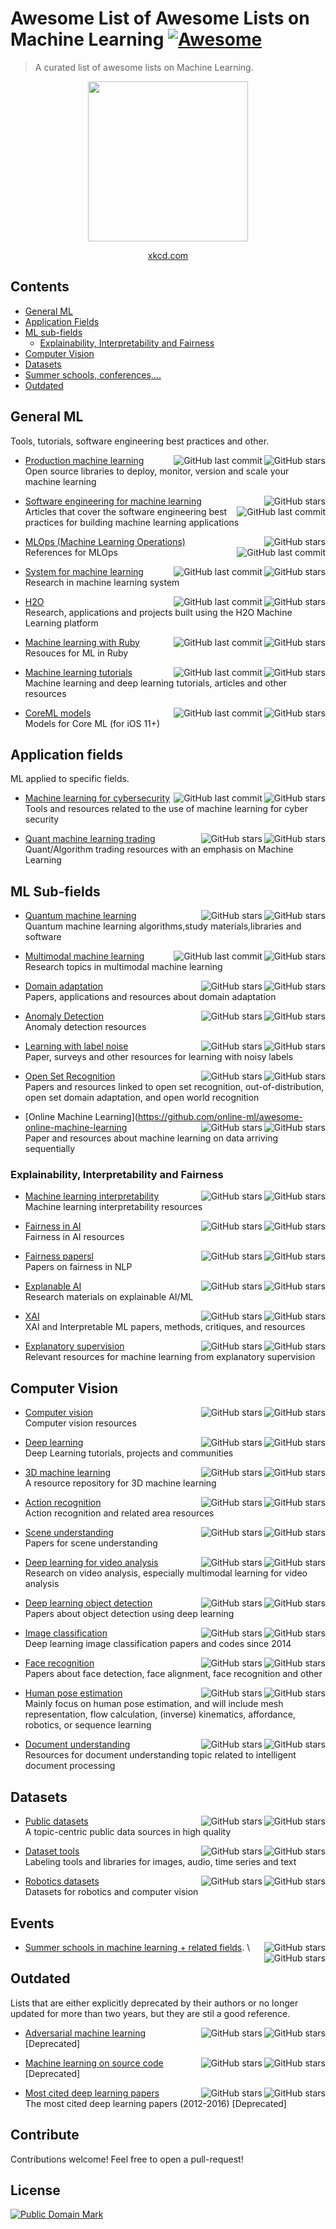 # Awesome List of Awesome Lists on Machine Learning [![Awesome](https://awesome.re/badge.svg)](https://awesome.re)

> A curated list of awesome lists on Machine Learning.

<div align="center">
<img src="https://imgs.xkcd.com/comics/machine_learning.png" width="256"/>

[xkcd.com](https://xkcd.com)
</div>

## Contents

- [General ML](#general-ml)
- [Application Fields](#application-fields)
- [ML sub-fields](#ml-sub-fields)
  - [Explainability, Interpretability and Fairness](#explainability-interpretability-and-fairness)
- [Computer Vision](#computer-vision)
- [Datasets](#datasets)
- [Summer schools, conferences,...](#events)
- [Outdated](#outdated)


## General ML

Tools, tutorials, software engineering best practices and other.

* [Production machine learning](https://github.com/EthicalML/awesome-production-machine-learning)
  <img align="right" src="https://img.shields.io/github/stars/EthicalML/awesome-production-machine-learning" alt="GitHub stars">
  <img align="right" src="https://img.shields.io/github/last-commit/EthicalML/awesome-production-machine-learning" alt="GitHub last commit">\
  Open source libraries to deploy, monitor, version and scale your machine learning

* [Software engineering for machine learning ](https://github.com/SE-ML/awesome-seml)
  <img align="right" src="https://img.shields.io/github/stars/SE-ML/awesome-seml" alt="GitHub stars">
  <img align="right" src="https://img.shields.io/github/last-commit/SE-ML/awesome-seml" alt="GitHub last commit">\
  Articles that cover the software engineering best practices for building machine learning applications

* [MLOps (Machine Learning Operations)](https://github.com/visenger/awesome-mlops)
  <img align="right" src="https://img.shields.io/github/stars/visenger/awesome-mlops" alt="GitHub stars">
  <img align="right" src="https://img.shields.io/github/last-commit/visenger/awesome-mlops" alt="GitHub last commit">\
  References for MLOps

* [System for machine learning](https://github.com/HuaizhengZhang/Awesome-System-for-Machine-Learning)
  <img align="right" src="https://img.shields.io/github/stars/HuaizhengZhang/Awesome-System-for-Machine-Learning" alt="GitHub stars">
  <img align="right" src="https://img.shields.io/github/last-commit/HuaizhengZhang/Awesome-System-for-Machine-Learning" alt="GitHub last commit">\
  Research in machine learning system

* [H2O](https://github.com/h2oai/awesome-h2o)
  <img align="right" src="https://img.shields.io/github/stars/h2oai/awesome-h2o" alt="GitHub stars">
  <img align="right" src="https://img.shields.io/github/last-commit/h2oai/awesome-h2o" alt="GitHub last commit">\
  Research, applications and projects built using the H2O Machine Learning platform

* [Machine learning with Ruby](https://github.com/arbox/machine-learning-with-ruby)
  <img align="right" src="https://img.shields.io/github/stars/arbox/machine-learning-with-ruby" alt="GitHub stars">
  <img align="right" src="https://img.shields.io/github/last-commit/arbox/machine-learning-with-ruby" alt="GitHub last commit">\
  Resouces for ML in Ruby

* [Machine learning tutorials](https://github.com/ujjwalkarn/Machine-Learning-Tutorials)
  <img align="right" src="https://img.shields.io/github/stars/ujjwalkarn/Machine-Learning-Tutorials" alt="GitHub stars">
    <img align="right" src="https://img.shields.io/github/last-commit/ujjwalkarn/Machine-Learning-Tutorials" alt="GitHub last commit">\
  Machine learning and deep learning tutorials, articles and other resources

* [CoreML models](https://github.com/likedan/Awesome-CoreML-Models)
  <img align="right" src="https://img.shields.io/github/stars/likedan/Awesome-CoreML-Models" alt="GitHub stars">
  <img align="right" src="https://img.shields.io/github/last-commit/likedan/Awesome-CoreML-Models" alt="GitHub last commit">\
  Models for Core ML (for iOS 11+)

## Application fields

ML applied to specific fields.

* [Machine learning for cybersecurity](https://github.com/jivoi/awesome-ml-for-cybersecurity)
  <img align="right" src="https://img.shields.io/github/stars/jivoi/awesome-ml-for-cybersecurity.svg?style=social" alt="GitHub stars">
  <img align="right" src="https://img.shields.io/github/last-commit/jivoi/awesome-ml-for-cybersecurity" alt="GitHub last commit">\
  Tools and resources related to the use of machine learning for cyber security

* [Quant machine learning trading](https://github.com/grananqvist/Awesome-Quant-Machine-Learning-Trading)
  <img align="right" src="https://img.shields.io/github/stars/grananqvist/Awesome-Quant-Machine-Learning-Trading.svg?style=social" alt="GitHub stars">
  <img align="right" src="https://img.shields.io/github/last-commit/grananqvist/Awesome-Quant-Machine-Learning-Trading.svg?style=social" alt="GitHub stars">\
  Quant/Algorithm trading resources with an emphasis on Machine Learning

## ML Sub-fields

* [Quantum machine learning](https://github.com/krishnakumarsekar/awesome-quantum-machine-learning)
  <img align="right" src="https://img.shields.io/github/stars/krishnakumarsekar/awesome-quantum-machine-learning.svg?style=social" alt="GitHub stars">
  <img align="right" src="https://img.shields.io/github/last-commit/krishnakumarsekar/awesome-quantum-machine-learning.svg?style=social" alt="GitHub stars">\
  Quantum machine learning algorithms,study materials,libraries and software
  
* [Multimodal machine learning](https://github.com/pliang279/awesome-multimodal-ml)
  <img align="right" src="https://img.shields.io/github/stars/pliang279/awesome-multimodal-ml.svg?style=social" alt="GitHub stars">
  <img align="right" src="https://img.shields.io/github/last-commit/pliang279/awesome-multimodal-ml" alt="GitHub last commit">\
  Research topics in multimodal machine learning

* [Domain adaptation](https://github.com/zhaoxin94/awesome-domain-adaptation)
  <img align="right" src="https://img.shields.io/github/stars/zhaoxin94/awesome-domain-adaptation.svg?style=social" alt="GitHub stars">
  <img align="right" src="https://img.shields.io/github/last-commit/zhaoxin94/awesome-domain-adaptation.svg?style=social" alt="GitHub stars">\
  Papers, applications and resources about domain adaptation

* [Anomaly Detection](https://github.com/hoya012/awesome-anomaly-detection)
  <img align="right" src="https://img.shields.io/github/stars/hoya012/awesome-anomaly-detection.svg?style=social" alt="GitHub stars">
  <img align="right" src="https://img.shields.io/github/last-commit/hoya012/awesome-anomaly-detection.svg?style=social" alt="GitHub stars">\
  Anomaly detection resources

* [Learning with label noise](https://github.com/subeeshvasu/Awesome-Learning-with-Label-Noise)
  <img align="right" src="https://img.shields.io/github/stars/subeeshvasu/Awesome-Learning-with-Label-Noise.svg?style=social" alt="GitHub stars">
  <img align="right" src="https://img.shields.io/github/last-commit/subeeshvasu/Awesome-Learning-with-Label-Noise.svg?style=social" alt="GitHub stars">\
  Paper, surveys and other resources for learning with noisy labels

* [Open Set Recognition](https://github.com/iCGY96/awesome_OpenSetRecognition_list)
  <img align="right" src="https://img.shields.io/github/stars/iCGY96/awesome_OpenSetRecognition_list.svg?style=social" alt="GitHub stars">
  <img align="right" src="https://img.shields.io/github/last-commit/iCGY96/awesome_OpenSetRecognition_list.svg?style=social" alt="GitHub stars">\
  Papers and resources linked to open set recognition, out-of-distribution, open set domain adaptation, and open world recognition

* [Online Machine Learning](https://github.com/online-ml/awesome-online-machine-learning
  <img align="right" src="https://img.shields.io/github/stars/online-ml/awesome-online-machine-learning.svg?style=social" alt="GitHub stars">
  <img align="right" src="https://img.shields.io/github/last-commit/online-ml/awesome-online-machine-learning.svg?style=social" alt="GitHub stars">\
  Paper and resources about machine learning on data arriving sequentially

### Explainability, Interpretability and Fairness

* [Machine learning interpretability](https://github.com/jphall663/awesome-machine-learning-interpretability)
  <img align="right" src="https://img.shields.io/github/stars/jphall663/awesome-machine-learning-interpretability.svg?style=social" alt="GitHub stars">
  <img align="right" src="https://img.shields.io/github/last-commit/jphall663/awesome-machine-learning-interpretability.svg?style=social" alt="GitHub stars">\
  Machine learning interpretability resources

* [Fairness in AI](https://github.com/datamllab/awesome-fairness-in-ai)
  <img align="right" src="https://img.shields.io/github/stars/datamllab/awesome-fairness-in-ai.svg?style=social" alt="GitHub stars">
  <img align="right" src="https://img.shields.io/github/last-commit/datamllab/awesome-fairness-in-ai.svg?style=social" alt="GitHub stars">\
  Fairness in AI resources

* [Fairness papersl](https://github.com/uclanlp/awesome-fairness-papers)
  <img align="right" src="https://img.shields.io/github/stars/uclanlp/awesome-fairness-papers.svg?style=social" alt="GitHub stars">
  <img align="right" src="https://img.shields.io/github/last-commit/uclanlp/awesome-fairness-papers.svg?style=social" alt="GitHub stars">\
  Papers on fairness in NLP
 
* [Explanable AI](https://github.com/wangyongjie-ntu/Awesome-explainable-AI)
  <img align="right" src="https://img.shields.io/github/stars/wangyongjie-ntu/Awesome-explainable-AI.svg?style=social" alt="GitHub stars">
  <img align="right" src="https://img.shields.io/github/last-commit/wangyongjie-ntu/Awesome-explainable-AI.svg?style=social" alt="GitHub stars">\
  Research materials on explainable AI/ML

* [XAI](https://github.com/altamiracorp/awesome-xai)
  <img align="right" src="https://img.shields.io/github/stars/altamiracorp/awesome-xai.svg?style=social" alt="GitHub stars">
  <img align="right" src="https://img.shields.io/github/last-commit/altamiracorp/awesome-xai.svg?style=social" alt="GitHub stars">\
  XAI and Interpretable ML papers, methods, critiques, and resources

* [Explanatory supervision](https://github.com/stefanoteso/awesome-explanatory-supervision)
  <img align="right" src="https://img.shields.io/github/stars/stefanoteso/awesome-explanatory-supervision.svg?style=social" alt="GitHub stars">
  <img align="right" src="https://img.shields.io/github/last-commit/stefanoteso/awesome-explanatory-supervision.svg?style=social" alt="GitHub stars">\
  Relevant resources for machine learning from explanatory supervision

## Computer Vision

* [Computer vision](https://github.com/jbhuang0604/awesome-computer-vision)
  <img align="right" src="https://img.shields.io/github/stars/jbhuang0604/awesome-computer-vision.svg?style=social" alt="GitHub stars">
  <img align="right" src="https://img.shields.io/github/last-commit/jbhuang0604/awesome-computer-vision.svg?style=social" alt="GitHub stars">\
  Computer vision resources

* [Deep learning](https://github.com/ChristosChristofidis/awesome-deep-learning)
  <img align="right" src="https://img.shields.io/github/stars/ChristosChristofidis/awesome-deep-learning.svg?style=social" alt="GitHub stars">
  <img align="right" src="https://img.shields.io/github/last-commit/ChristosChristofidis/awesome-deep-learning.svg?style=social" alt="GitHub stars">\
  Deep Learning tutorials, projects and communities

* [3D machine learning](https://github.com/timzhang642/3D-Machine-Learning)
  <img align="right" src="https://img.shields.io/github/stars/timzhang642/3D-Machine-Learning.svg?style=social" alt="GitHub stars">
  <img align="right" src="https://img.shields.io/github/last-commit/timzhang642/3D-Machine-Learning.svg?style=social" alt="GitHub stars">\
  A resource repository for 3D machine learning

* [Action recognition](https://github.com/jinwchoi/awesome-action-recognition)
  <img align="right" src="https://img.shields.io/github/stars/jinwchoi/awesome-action-recognition.svg?style=social" alt="GitHub stars">
  <img align="right" src="https://img.shields.io/github/last-commit/jinwchoi/awesome-action-recognition.svg?style=social" alt="GitHub stars">\
  Action recognition and related area resources

* [Scene understanding](https://github.com/bertjiazheng/awesome-scene-understanding)
  <img align="right" src="https://img.shields.io/github/stars/bertjiazheng/awesome-scene-understanding.svg?style=social" alt="GitHub stars">
  <img align="right" src="https://img.shields.io/github/last-commit/bertjiazheng/awesome-scene-understanding.svg?style=social" alt="GitHub stars">\
  Papers for scene understanding

- [Deep learning for video analysis](https://github.com/HuaizhengZhang/Awsome-Deep-Learning-for-Video-Analysis)
  <img align="right" src="https://img.shields.io/github/stars/HuaizhengZhang/Awsome-Deep-Learning-for-Video-Analysis.svg?style=social" alt="GitHub stars">
  <img align="right" src="https://img.shields.io/github/last-commit/HuaizhengZhang/Awsome-Deep-Learning-for-Video-Analysis.svg?style=social" alt="GitHub stars">\
  Research on video analysis, especially multimodal learning for video analysis

- [Deep learning object detection](https://github.com/hoya012/deep_learning_object_detection)
  <img align="right" src="https://img.shields.io/github/stars/hoya012/deep_learning_object_detection.svg?style=social" alt="GitHub stars">
  <img align="right" src="https://img.shields.io/github/last-commit/hoya012/deep_learning_object_detection.svg?style=social" alt="GitHub stars">\
  Papers about object detection using deep learning

* [Image classification](https://github.com/weiaicunzai/awesome-image-classification)
  <img align="right" src="https://img.shields.io/github/stars/weiaicunzai/awesome-image-classification.svg?style=social" alt="GitHub stars">
  <img align="right" src="https://img.shields.io/github/last-commit/weiaicunzai/awesome-image-classification.svg?style=social" alt="GitHub stars">\
  Deep learning image classification papers and codes since 2014

* [Face recognition](https://github.com/ChanChiChoi/awesome-Face_Recognition)
  <img align="right" src="https://img.shields.io/github/stars/ChanChiChoi/awesome-Face_Recognition.svg?style=social" alt="GitHub stars">
  <img align="right" src="https://img.shields.io/github/last-commit/ChanChiChoi/awesome-Face_Recognition.svg?style=social" alt="GitHub stars">\
  Papers about face detection, face alignment, face recognition and other

* [Human pose estimation](https://github.com/wangzheallen/awesome-human-pose-estimation)
  <img align="right" src="https://img.shields.io/github/stars/wangzheallen/awesome-human-pose-estimation.svg?style=social" alt="GitHub stars">
  <img align="right" src="https://img.shields.io/github/last-commit/wangzheallen/awesome-human-pose-estimation.svg?style=social" alt="GitHub stars">\
  Mainly focus on human pose estimation, and will include mesh representation, flow calculation, (inverse) kinematics, affordance, robotics, or sequence learning

* [Document understanding](https://github.com/tstanislawek/awesome-document-understanding)
  <img align="right" src="https://img.shields.io/github/stars/tstanislawek/awesome-document-understanding.svg?style=social" alt="GitHub stars">
  <img align="right" src="https://img.shields.io/github/last-commit/tstanislawek/awesome-document-understanding.svg?style=social" alt="GitHub stars">\
  Resources for document understanding topic related to intelligent document processing

## Datasets

* [Public datasets](https://github.com/awesomedata/awesome-public-datasets)
  <img align="right" src="https://img.shields.io/github/stars/awesomedata/awesome-public-datasets.svg?style=social" alt="GitHub stars">
  <img align="right" src="https://img.shields.io/github/last-commit/awesomedata/awesome-public-datasets.svg?style=social" alt="GitHub stars">\
  A topic-centric public data sources in high quality

* [Dataset tools](https://github.com/jsbroks/awesome-dataset-tools)
  <img align="right" src="https://img.shields.io/github/stars/jsbroks/awesome-dataset-tools.svg?style=social" alt="GitHub stars">
  <img align="right" src="https://img.shields.io/github/last-commit/jsbroks/awesome-dataset-tools.svg?style=social" alt="GitHub stars">\
  Labeling tools and libraries for images, audio, time series and text

* [Robotics datasets](https://github.com/sunglok/awesome-robotics-datasets)
  <img align="right" src="https://img.shields.io/github/stars/sunglok/awesome-robotics-datasets" alt="GitHub stars">
  <img align="right" src="https://img.shields.io/github/last-commit/sunglok/awesome-robotics-datasets" alt="GitHub stars">\
  Datasets for robotics and computer vision

## Events

* [Summer schools in machine learning + related fields](https://github.com/sshkhr/awesome-mlss).
  <img align="right" src="https://img.shields.io/github/stars/sshkhr/awesome-mlss" alt="GitHub stars">
  <img align="right" src="https://img.shields.io/github/last-commit/sshkhr/awesome-mlss" alt="GitHub stars">\

## Outdated

Lists that are either explicitly deprecated by their authors or no longer updated for more than two years, but they are stil a good reference.

* [Adversarial machine learning](https://github.com/yenchenlin/awesome-adversarial-machine-learning)
  <img align="right" src="https://img.shields.io/github/stars/yenchenlin/awesome-adversarial-machine-learning" alt="GitHub stars">
  <img align="right" src="https://img.shields.io/github/last-commit/yenchenlin/awesome-adversarial-machine-learning" alt="GitHub stars">\
  [Deprecated]

* [Machine learning on source code](https://github.com/src-d/awesome-machine-learning-on-source-code)
  <img align="right" src="https://img.shields.io/github/stars/src-d/awesome-machine-learning-on-source-code" alt="GitHub stars">
  <img align="right" src="https://img.shields.io/github/last-commit/src-d/awesome-machine-learning-on-source-code" alt="GitHub stars">\
  [Deprecated]

* [Most cited deep learning papers](https://github.com/terryum/awesome-deep-learning-papers)
  <img align="right" src="https://img.shields.io/github/stars/terryum/awesome-deep-learning-papers" alt="GitHub stars">
  <img align="right" src="https://img.shields.io/github/last-commit/terryum/awesome-deep-learning-papers" alt="GitHub stars">\
  The most cited deep learning papers (2012-2016)
  [Deprecated]

## Contribute

Contributions welcome! Feel free to open a pull-request!


## License

<a rel="license" href="http://creativecommons.org/publicdomain/mark/1.0/">
<img src="http://i.creativecommons.org/p/mark/1.0/88x31.png"
     style="border-style: none;" alt="Public Domain Mark" />
</a>
